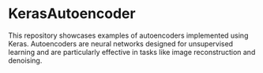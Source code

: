 # KerasAutoencoder
This repository showcases examples of autoencoders implemented using Keras. Autoencoders are neural networks designed for unsupervised learning and are particularly effective in tasks like image reconstruction and denoising. 
